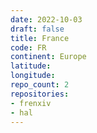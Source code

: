 ```yaml
---
date: 2022-10-03
draft: false
title: France
code: FR
continent: Europe
latitude:
longitude:
repo_count: 2
repositories:
- frenxiv
- hal
---
```



